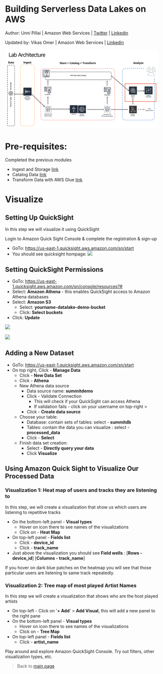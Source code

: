 # Building Serverless Data Lakes on AWS

Author: Unni Pillai | Amazon Web Services | [Twitter](https://twitter.com/unni_k_pillai) | [Linkedin](http://bit.ly/upillai)

Updated by: Vikas Omer | Amazon Web Services | [Linkedin](https://www.linkedin.com/in/vikas-omer/)

![Architecture Diagram](../img/visualize.png)

# Pre-requisites:  
Completed the previous modules   
* Ingest and Storage [link](../modules/ingest.md)
* Catalog Data [link](../modules/catalog.md)
* Transform Data with AWS Glue [link](../modules/transform_glue.md)


# Visualize

## Setting Up QuickSight
In this step we will visualize it using QuickSight

Login to Amazon Quick Sight Console & complete the registration & sign-up

* GoTo: https://us-east-1.quicksight.aws.amazon.com/sn/start
* You should see quicksight hompage: 
![
](../img/quicksight_home_page.jpg)

## Setting QuickSight Permissions

* GoTo: https://us-east-1.quicksight.aws.amazon.com/sn/console/resources?#
* Select: **Amazon Athena**  - this enables QuickSight access to Amazon Athena databases
* Select: **Amazon S3**
	* Select: **yourname-datalake-demo-bucket**
	* Click: **Select buckets**
* Click: **Update**

![
](../img/qs_permissions_1.jpg)

![
](../img/qs_permissions_2.jpg)


## Adding a New Dataset

* GoTo: https://us-east-1.quicksight.aws.amazon.com/sn/start
* On top right, Click - **Manage Data**
    * Click - **New Data Set**
    * Click - **Athena** 
    * New Athena data source
        * Data source name: **summitdemo**
        * Click - Validate Connection 
            * This will check if your QuickSight can access Athena
            * If validation fails - click on your username on top-right > 
        * Click - **Create data source**
    * Choose your table:
        * Database: contain sets of tables: select - **summitdb**
        * Tables: contain the data you can visualize : select - **processed_data**
        * Click - **Select**
    * Finish data set creation:
        * Select - **Directly query your data**
        * Click **Visualize**


## Using Amazon Quick Sight to Visualize Our Processed Data

###  Visualization 1: Heat map of users and tracks they are listening to

In this step, we will create a visualization that show us which users are listening to repetitive tracks

* On the bottom-left panel - **Visual types**
    * Hover on icon there to see names of the visualizations
    * Click on - **Heat Map**
* On top-left panel - **Fields list**
    * Click -  **device_id**
    * Click - **track_name**
* Just above the visualization you should see **Field wells** : [**Rows - device_id**] [**Columns - track_name**]

If you hover on dark blue patches on the heatmap you will see that those particular users are listening to same track repeatedly.


### Visualization 2: Tree map of most played Artist Names

In this step we will create a visualization that shows who are the host played artists

* On top-left - Click on '**+ Add**' > **Add Visual**, this will add a new panel to the right pane
* On the bottom-left panel - **Visual types**
    * Hover on icon there to see names of the visualizations
    * Click on - **Tree Map**
* On top-left panel - **Fields list**
    * Click - **artist_name**

Play around and explore Amazon QuickSight Console. Try out filters, other visualization types, etc.


> Back to [main page](../readme.md)